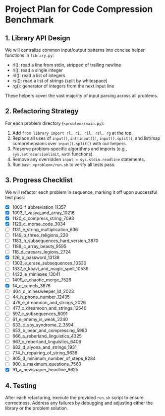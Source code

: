  # Project Plan for Code Compression Benchmark

 ## 1. Library API Design
 We will centralize common input/output patterns into concise helper functions in `library.py`:
   - rl(): read a line from stdin, stripped of trailing newline
   - ri(): read a single integer
   - ril(): read a list of integers
   - rsl(): read a list of strings (split by whitespace)
   - rg(): generator of integers from the next input line

 These helpers cover the vast majority of input parsing across all problems.

 ## 2. Refactoring Strategy
 For each problem directory (`<problem>/main.py`):
   1. Add `from library import rl, ri, ril, rsl, rg` at the top.
   2. Replace all uses of `input()`, `int(input())`, `input().split()`, and list/map comprehensions over `input().split()` with our helpers.
   3. Preserve problem-specific algorithms and imports (e.g., `sys.setrecursionlimit`, `math` functions).
   4. Remove any overridden `input = sys.stdin.readline` statements.
   5. Run `bash <problem>/run.sh` to verify all tests pass.

 ## 3. Progress Checklist
 We will refactor each problem in sequence, marking it off upon successful test pass:
   - [x] 1003_f_abbreviation_11357
   - [x] 1093_f_vasya_and_array_10216
   - [x] 1120_c_compress_string_7093
   - [x] 1129_c_morse_code_3034
   - [ ] 1131_e_string_multiplication_636
   - [ ] 1149_b_three_religions_220
   - [ ] 1183_h_subsequences_hard_version_3870
   - [ ] 1188_c_array_beauty_9595
   - [ ] 118_d_caesars_legions_2724
   - [x] 126_b_password_13138
   - [ ] 1303_e_erase_subsequences_10330
   - [ ] 1337_e_kaavi_and_magic_spell_10539
   - [ ] 1422_e_minlexes_13041
   - [ ] 1499_e_chaotic_merge_7526
   - [x] 14_e_camels_3676
   - [ ] 404_d_minesweeper_1d_2023
   - [ ] 44_h_phone_number_12435
   - [ ] 476_e_dreamoon_and_strings_2026
   - [ ] 477_c_dreamoon_and_strings_12540
   - [ ] 597_c_subsequences_6091
   - [ ] 61_e_enemy_is_weak_2240
   - [ ] 633_c_spy_syndrome_2_3594
   - [ ] 653_b_bear_and_compressing_5990
   - [ ] 666_a_reberland_linguistics_4325
   - [ ] 667_c_reberland_linguistics_6406
   - [ ] 682_d_alyona_and_strings_1931
   - [ ] 774_h_repairing_of_string_9638
   - [ ] 805_d_minimum_number_of_steps_8284
   - [ ] 900_e_maximum_questions_7560
   - [x] 91_a_newspaper_headline_6625

 ## 4. Testing
 After each refactoring, execute the provided `run.sh` script to ensure correctness.  Address any failures by debugging and adjusting either the library or the problem solution.
